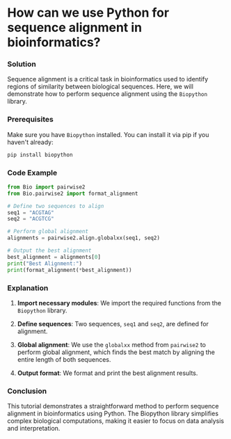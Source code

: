 # How can we use Python for sequence alignment in bioinformatics?

### Solution

Sequence alignment is a critical task in bioinformatics used to identify regions of similarity between biological sequences. Here, we will demonstrate how to perform sequence alignment using the `Biopython` library.

### Prerequisites

Make sure you have `Biopython` installed. You can install it via pip if you haven't already:

```bash
pip install biopython
```

### Code Example

```python
from Bio import pairwise2
from Bio.pairwise2 import format_alignment

# Define two sequences to align
seq1 = "ACGTAG"
seq2 = "ACGTCG"

# Perform global alignment
alignments = pairwise2.align.globalxx(seq1, seq2)

# Output the best alignment
best_alignment = alignments[0]
print("Best Alignment:")
print(format_alignment(*best_alignment))
```

### Explanation

1. **Import necessary modules**: We import the required functions from the `Biopython` library.
   
2. **Define sequences**: Two sequences, `seq1` and `seq2`, are defined for alignment.

3. **Global alignment**: We use the `globalxx` method from `pairwise2` to perform global alignment, which finds the best match by aligning the entire length of both sequences.

4. **Output format**: We format and print the best alignment results.

### Conclusion

This tutorial demonstrates a straightforward method to perform sequence alignment in bioinformatics using Python. The Biopython library simplifies complex biological computations, making it easier to focus on data analysis and interpretation.